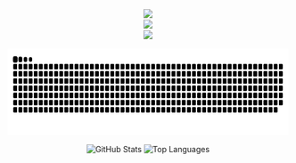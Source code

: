 
<div align="center">
  <img src="https://skillicons.dev/icons?i=html,css,js,php" /><br>
  <img src="https://skillicons.dev/icons?i=python,tkinter,pypdf2,pdf2image,svg" /><br>
  <img src="https://skillicons.dev/icons?i=git,github,vscode,figma,pr,ps" />
</div>
<p align="center">
  <img src="https://raw.githubusercontent.com/ramazansancar/ramazansancar/output/ocean.svg" alt="GitHub Stats" height="155"/>
</p>
<p align="center">
  <img src="https://github-readme-stats.vercel.app/api?username=getkino&show_icons=true&locale=tr" alt="GitHub Stats" height="165"/>
  <img src="https://github-readme-stats.vercel.app/api/top-langs/?username=getkino&layout=compact&title_color=FF5733&locale=tr" alt="Top Languages" height="165"/>
</p>



